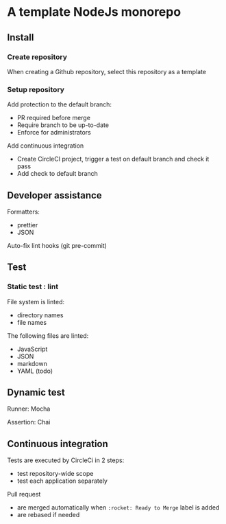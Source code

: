 # A template NodeJs monorepo

## Install

### Create repository

When creating a Github repository, select this repository as a template

### Setup repository

Add protection to the default branch:

- PR required before merge
- Require branch to be up-to-date
- Enforce for administrators

Add continuous integration

- Create CircleCI project, trigger a test on default branch and check it pass
- Add check to default branch

## Developer assistance

Formatters:

- prettier
- JSON

Auto-fix lint hooks (git pre-commit)

## Test

### Static test : lint

File system is linted:

- directory names
- file names

The following files are linted:

- JavaScript
- JSON
- markdown
- YAML (todo)

## Dynamic test

Runner: Mocha

Assertion: Chai

## Continuous integration

Tests are executed by CircleCi in 2 steps:

- test repository-wide scope
- test each application separately

Pull request

- are merged automatically when `:rocket: Ready to Merge` label is added
- are rebased if needed
